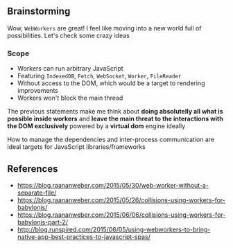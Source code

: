 Brainstorming
-------------

Wow, `WebWorkers` are great! I feel like moving into a new world full of
possibilities. Let's check some crazy ideas

### Scope

  * Workers can run arbitrary JavaScript
  * Featuring `IndexedDB`, `Fetch`, `WebSocket`, `Worker`, `FileReader`
  * Without access to the DOM, which would be a target to rendering
    improvements
  * Workers won't block the main thread

The previous statements make me think about **doing absolutelly all what is
possible inside workers** and **leave the main threat to the interactions with
the DOM exclusively** powered by a **virtual dom** engine ideally

How to manage the dependencies and inter-process communication are ideal targets
for JavaScript libraries/frameworks

References
----------

  * <https://blog.raananweber.com/2015/05/30/web-worker-without-a-separate-file/>
  * <https://blog.raananweber.com/2015/05/26/collisions-using-workers-for-babylonjs/>
  * <https://blog.raananweber.com/2015/06/06/collisions-using-workers-for-babylonjs-part-2/>
  * <http://blog.runspired.com/2015/06/05/using-webworkers-to-bring-native-app-best-practices-to-javascript-spas/>
